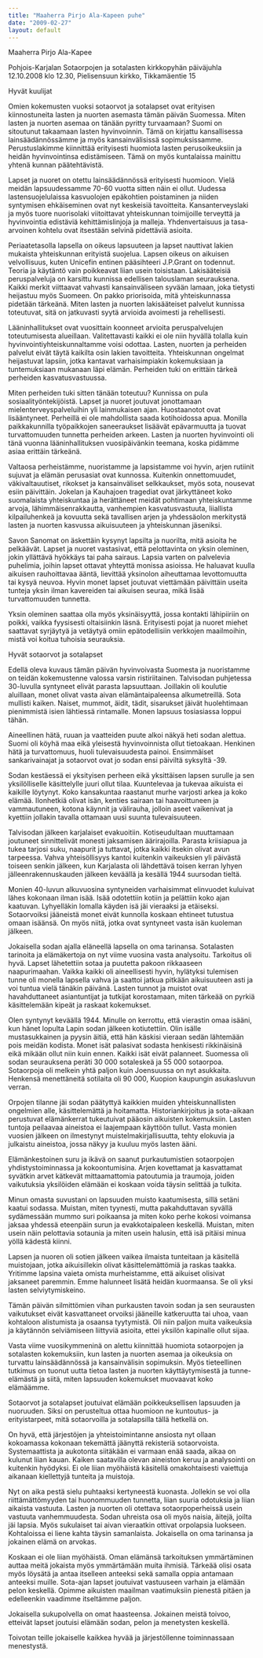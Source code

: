 ```yaml
---
title: "Maaherra Pirjo Ala-Kapeen puhe"
date: "2009-02-27"
layout: default
---
```


Maaherra Pirjo Ala-Kapee

Pohjois-Karjalan Sotaorpojen ja sotalasten kirkkopyhän päiväjuhla 12.10.2008 klo 12.30, Pielisensuun kirkko, Tikkamäentie 15

Hyvät kuulijat

Omien kokemusten vuoksi sotaorvot ja sotalapset ovat erityisen kiinnostuneita lasten ja nuorten asemasta tämän päivän Suomessa. Miten lasten ja nuorten asemaa on tänään pyritty turvaamaan? Suomi on sitoutunut takaamaan lasten hyvinvoinnin. Tämä on kirjattu kansallisessa lainsäädännössämme ja myös kansainvälisissä sopimuksissamme. Perustuslakimme kiinnittää erityisesti huomiota lasten perusoikeuksiin ja heidän hyvinvointinsa edistämiseen. Tämä on myös kuntalaissa mainittu yhtenä kunnan päätehtävistä.

Lapset ja nuoret on otettu lainsäädännössä erityisesti huomioon. Vielä meidän lapsuudessamme 70-60 vuotta sitten näin ei ollut. Uudessa lastensuojelulaissa kasvuolojen epäkohtien poistaminen ja niiden syntymisen ehkäiseminen ovat nyt keskeisiä tavoitteita. Kansanterveyslaki ja myös tuore nuorisolaki viitoittavat yhteiskunnan toimijoille terveyttä ja hyvinvointia edistäviä kehittämislinjoja ja malleja. Yhdenvertaisuus ja tasa-arvoinen kohtelu ovat itsestään selvinä pidettäviä asioita.

Periaatetasolla lapsella on oikeus lapsuuteen ja lapset nauttivat lakien mukaista yhteiskunnan erityistä suojelua. Lapsen oikeus on aikuisen velvollisuus, kuten Unicefin entinen pääsihteeri J.P.Grant on todennut. Teoria ja käytäntö vain poikkeavat liian usein toisistaan. Lakisääteisiä peruspalveluja on karsittu kunnissa edellisen talouslaman seurauksena. Kaikki merkit viittaavat vahvasti kansainväliseen syvään lamaan, joka tietysti heijastuu myös Suomeen. On pakko priorisoida, mitä yhteiskunnassa pidetään tärkeänä. Miten lasten ja nuorten lakisääteiset palvelut kunnissa toteutuvat, sitä on jatkuvasti syytä arvioida avoimesti ja rehellisesti.

Lääninhallitukset ovat vuosittain koonneet arvioita peruspalvelujen toteutumisesta alueillaan. Valitettavasti kaikki ei ole niin hyvällä tolalla kuin hyvinvointiyhteiskunnaltamme voisi odottaa. Lasten, nuorten ja perheiden palvelut eivät täytä kaikilta osin lakien tavoitteita. Yhteiskunnan ongelmat heijastuvat lapsiin, jotka kantavat varhaisimpiakin kokemuksiaan ja tuntemuksiaan mukanaan läpi elämän. Perheiden tuki on erittäin tärkeä perheiden kasvatusvastuussa.

Miten perheiden tuki sitten tänään toteutuu? Kunnissa on pula sosiaalityöntekijöistä. Lapset ja nuoret joutuvat jonottamaan mielenterveyspalveluihin yli lainmukaisen ajan. Huostaanotot ovat lisääntyneet. Perheillä ei ole mahdollista saada kotihoidossa apua. Monilla paikkakunnilla työpaikkojen saneeraukset lisäävät epävarmuutta ja tuovat turvattomuuden tunnetta perheiden arkeen. Lasten ja nuorten hyvinvointi oli tänä vuonna lääninhallituksen vuosipäivänkin teemana, koska pidämme asiaa erittäin tärkeänä.

Valtaosa perheistämme, nuoristamme ja lapsistamme voi hyvin, arjen rutiinit sujuvat ja elämän perusasiat ovat kunnossa. Kuitenkin onnettomuudet, väkivaltauutiset, rikokset ja kansainväliset selkkaukset, myös sota, nousevat esiin päivittäin. Jokelan ja Kauhajoen tragediat ovat järkyttäneet koko suomalaista yhteiskuntaa ja herättäneet meidät pohtimaan yhteiskuntamme arvoja, lähimmäisenrakkautta, vanhempien kasvatusvastuuta, liiallista kilpailuhenkeä ja kovuutta sekä tavallisen arjen ja yhdessäolon merkitystä lasten ja nuorten kasvussa aikuisuuteen ja yhteiskunnan jäseniksi.

Savon Sanomat on äskettäin kysynyt lapsilta ja nuorilta, mitä asioita he pelkäävät. Lapset ja nuoret vastasivat, että pelottavinta on yksin oleminen, jokin yllättävä hyökkäys tai paha sairaus. Lapsia varten on palvelevia puhelimia, joihin lapset ottavat yhteyttä monissa asioissa. He haluavat kuulla aikuisen rauhoittavaa ääntä, lievittää yksinolon aiheuttamaa levottomuutta tai kysyä neuvoa. Hyvin monet lapset joutuvat viettämään päivittäin useita tunteja yksin ilman kavereiden tai aikuisen seuraa, mikä lisää turvattomuuden tunnetta.

Yksin oleminen saattaa olla myös yksinäisyyttä, jossa kontakti lähipiiriin on poikki, vaikka fyysisesti oltaisiinkin läsnä. Erityisesti pojat ja nuoret miehet saattavat syrjäytyä ja vetäytyä omiin epätodellisiin verkkojen maailmoihin, mistä voi koitua tuhoisia seurauksia.

Hyvät sotaorvot ja sotalapset

Edellä oleva kuvaus tämän päivän hyvinvoivasta Suomesta ja nuoristamme on teidän kokemustenne valossa varsin ristiriitainen. Talvisodan puhjetessa 30-luvulla syntyneet elivät parasta lapsuuttaan. Joillakin oli koulutie aluillaan, monet olivat vasta aivan elämäntaipaleensa alkumetreillä. Sota mullisti kaiken. Naiset, mummot, äidit, tädit, sisarukset jäivät huolehtimaan pienimmistä isien lähtiessä rintamalle. Monen lapsuus tosiasiassa loppui tähän.

Aineellinen hätä, ruuan ja vaatteiden puute alkoi näkyä heti sodan alettua. Suomi oli köyhä maa eikä yleisestä hyvinvoinnista ollut tietoakaan. Henkinen hätä ja turvattomuus, huoli tulevaisuudesta painoi. Ensimmäiset sankarivainajat ja sotaorvot ovat jo sodan ensi päiviltä syksyltä -39.

Sodan kestäessä ei yksityisen perheen eikä yksittäisen lapsen surulle ja sen yksilölliselle käsittelylle juuri ollut tilaa. Kuuntelevaa ja tukevaa aikuista ei kaikille löytynyt. Koko kansakuntaa raastanut murhe varjosti arkea ja koko elämää. Ilonhetkiä olivat isän, kenties sairaan tai haavoittuneen ja vammautuneen, kotona käynnit ja välirauha, jolloin aseet vaikenivat ja kyettiin jollakin tavalla ottamaan uusi suunta tulevaisuuteen.

Talvisodan jälkeen karjalaiset evakuoitiin. Kotiseudultaan muuttamaan joutuneet sinnittelivät monesti jaksamisen äärirajoilla. Parasta kriisiapua ja tukea tarjosi suku, naapurit ja tuttavat, jotka kaikki itsekin olivat avun tarpeessa. Vahva yhteisöllisyys kantoi kuitenkin vaikeuksien yli päivästä toiseen senkin jälkeen, kun Karjalasta oli lähdettävä toisen kerran lyhyen jälleenrakennuskauden jälkeen keväällä ja kesällä 1944 suursodan tieltä.

Monien 40-luvun alkuvuosina syntyneiden varhaisimmat elinvuodet kuluivat lähes kokonaan ilman isää. Isää odotettiin kotiin ja pelättiin koko ajan kaatuvan. Lyhyelläkin lomalla käyden isä jäi vieraaksi ja etäiseksi. Sotaorvoiksi jääneistä monet eivät kunnolla koskaan ehtineet tutustua omaan isäänsä. On myös niitä, jotka ovat syntyneet vasta isän kuoleman jälkeen.

Jokaisella sodan ajalla eläneellä lapsella on oma tarinansa. Sotalasten tarinoita ja elämäkertoja on nyt viime vuosina vasta analysoitu. Tarkoitus oli hyvä. Lapset lähetettiin sotaa ja puutetta pakoon rikkaaseen naapurimaahan. Vaikka kaikki oli aineellisesti hyvin, hylätyksi tulemisen tunne oli monella lapsella vahva ja saattoi jatkua pitkään aikuisuuteen asti ja voi tuntua vielä tänäkin päivänä. Lasten tunnot ja muistot ovat havahduttaneet asiantuntijat ja tutkijat korostamaan, miten tärkeää on pyrkiä käsittelemään kipeät ja raskaat kokemukset.

Olen syntynyt keväällä 1944. Minulle on kerrottu, että vierastin omaa isääni, kun hänet lopulta Lapin sodan jälkeen kotiutettiin. Olin isälle mustasukkainen ja pyysin äitiä, että hän käskisi vieraan sedän lähtemään pois meidän kodista. Monet isät palasivat sodasta henkisesti rikkinäisinä eikä mikään ollut niin kuin ennen. Kaikki isät eivät palanneet. Suomessa oli sodan seurauksena peräti 30 000 sotaleskeä ja 55 000 sotaorpoa. Sotaorpoja oli melkein yhtä paljon kuin Joensuussa on nyt asukkaita. Henkensä menettäneitä sotilaita oli 90 000, Kuopion kaupungin asukasluvun verran.

Orpojen tilanne jäi sodan päätyttyä kaikkien muiden yhteiskunnallisten ongelmien alle, käsittelemättä ja hoitamatta. Historiankirjoitus ja sota-aikaan perustuvat elämänkerrat tukeutuivat pääosin aikuisten kokemuksiin. Lasten tuntoja peilaavaa aineistoa ei laajempaan käyttöön tullut. Vasta monien vuosien jälkeen on ilmestynyt muistelmakirjallisuutta, tehty elokuvia ja julkaistu aineistoa, jossa näkyy ja kuuluu myös lasten ääni.

Elämänkestoinen suru ja ikävä on saanut purkautumistien sotaorpojen yhdistystoiminnassa ja kokoontumisina. Arjen kovettamat ja kasvattamat syvätkin arvet kätkevät mittaamattomia patoutumia ja traumoja, joiden vaikutuksia yksilöiden elämään ei koskaan voida täysin selittää ja tulkita.

Minun omasta suvustani on lapsuuden muisto kaatumisesta, sillä setäni kaatui sodassa. Muistan, miten tyynesti, mutta pakahduttavan syvällä sydämessään mummo suri poikaansa ja miten koko perhe kokosi voimansa jaksaa yhdessä eteenpäin surun ja evakkotaipaleen keskellä. Muistan, miten usein näin pelottavia sotaunia ja miten usein halusin, että isä pitäisi minua yöllä kädestä kiinni.

Lapsen ja nuoren oli sotien jälkeen vaikea ilmaista tunteitaan ja käsitellä muistojaan, jotka aikuisillekin olivat käsittelemättömiä ja raskas taakka. Yritimme lapsina vaieta omista murheistamme, että aikuiset olisivat jaksaneet paremmin. Emme halunneet lisätä heidän kuormaansa. Se oli yksi lasten selviytymiskeino.

Tämän päivän silmittömien vihan purkausten tavoin sodan ja sen seurausten vaikutukset eivät kasvattaneet orvoiksi jääneille katkeruutta tai uhoa, vaan kohtaloon alistumista ja osaansa tyytymistä. Oli niin paljon muita vaikeuksia ja käytännön selviämiseen liittyviä asioita, ettei yksilön kapinalle ollut sijaa.

Vasta viime vuosikymmeninä on alettu kiinnittää huomiota sotaorpojen ja sotalasten kokemuksiin, kun lasten ja nuorten asemaa ja oikeuksia on turvattu lainsäädännössä ja kansainvälisin sopimuksin. Myös tieteellinen tutkimus on tuonut uutta tietoa lasten ja nuorten käyttäytymisestä ja tunne-elämästä ja siitä, miten lapsuuden kokemukset muovaavat koko elämäämme.

Sotaorvot ja sotalapset joutuivat elämään poikkeuksellisen lapsuuden ja nuoruuden. Siksi on perusteltua ottaa huomioon ne kuntoutus- ja erityistarpeet, mitä sotaorvoilla ja sotalapsilla tällä hetkellä on.

On hyvä, että järjestöjen ja yhteistoimintanne ansiosta nyt ollaan kokoamassa kokonaan tekemättä jäänyttä rekisteriä sotaorvoista. Systemaattista ja aukotonta siitäkään ei varmaan enää saada, aikaa on kulunut liian kauan. Kaiken saatavilla olevan aineiston keruu ja analysointi on kuitenkin hyödyksi. Ei ole liian myöhäistä käsitellä omakohtaisesti vaiettuja aikanaan kiellettyjä tunteita ja muistoja.

Nyt on aika pestä sielu puhtaaksi kertyneestä kuonasta. Jollekin se voi olla riittämättömyyden tai huonommuuden tunnetta, liian suuria odotuksia ja liian aikaista vastuuta. Lasten ja nuorten oli otettava sotaorpoperheissä usein vastuuta vanhemmuudesta. Sodan uhreista osa oli myös naisia, äitejä, joilta jäi lapsia. Myös sukulaiset tai aivan vieraatkin ottivat orpolapsia luokseen. Kohtaloissa ei liene kahta täysin samanlaista. Jokaisella on oma tarinansa ja jokainen elämä on arvokas.

Koskaan ei ole liian myöhäistä. Oman elämänsä tarkoituksen ymmärtäminen auttaa meitä jokaista myös ymmärtämään muita ihmisiä. Tärkeää olisi osata myös löysätä ja antaa itselleen anteeksi sekä samalla oppia antamaan anteeksi muille. Sota-ajan lapset joutuivat vastuuseen varhain ja elämään pelon keskellä. Opimme aikuisten maailman vaatimuksiin pienestä pitäen ja edelleenkin vaadimme itseltämme paljon.

Jokaisella sukupolvella on omat haasteensa. Jokainen meistä toivoo, etteivät lapset joutuisi elämään sodan, pelon ja menetysten keskellä.

Toivotan teille jokaiselle kaikkea hyvää ja järjestöllenne toiminnassaan menestystä.
